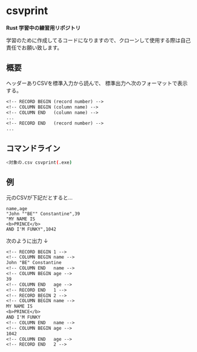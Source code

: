 # csvprint

**Rust 学習中の練習用リポジトリ**

学習のために作成してるコードになりますので、クローンして使用する際は自己責任でお願い致します。

## 概要

ヘッダーありCSVを標準入力から読んで、
標準出力へ次のフォーマットで表示する。

```txt
<!-- RECORD BEGIN (record number) -->
<!-- COLUMN BEGIN (column name) -->
<!-- COLUMN END   (column name) -->
...
<!-- RECORD END   (record number) -->
...
```

## コマンドライン

```sh
<対象の.csv csvprint(.exe)
```

## 例

元のCSVが下記だとすると…
```csv
name,age
"John ""BE"" Constantine",39
"MY NAME IS
<b>PRINCE</b>
AND I'M FUNKY",1042
```
次のように出力
↓
```txt
<!-- RECORD BEGIN 1 -->
<!-- COLUMN BEGIN name -->
John "BE" Constantine
<!-- COLUMN END   name -->
<!-- COLUMN BEGIN age -->
39
<!-- COLUMN END   age -->
<!-- RECORD END   1 -->
<!-- RECORD BEGIN 2 -->
<!-- COLUMN BEGIN name -->
MY NAME IS
<b>PRINCE</b>
AND I'M FUNKY
<!-- COLUMN END   name -->
<!-- COLUMN BEGIN age -->
1042
<!-- COLUMN END   age -->
<!-- RECORD END   2 -->
```
